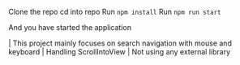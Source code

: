 Clone the repo
cd into repo
Run `npm install`
Run `npm run start`

And you have started the application

| This project mainly focuses on search navigation with mouse and keyboard
| Handling ScrollIntoView
| Not using any external library
